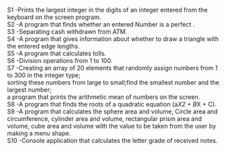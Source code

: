 S1 -Prints the largest integer in the digits of an integer entered from the keyboard on the screen
program.<br>
S2 -A program that finds whether an entered Number is a perfect .<br>
S3 -Separating cash withdrawn from ATM.<br>
S4 -A program that gives information about whether to draw a triangle with the entered edge lengths.<br>
S5 -A program that calculates tolls.<br>
S6 -Division operations from 1 to 100.<br>
S7 -Creating an array of 20 elements that randomly assign numbers from 1 to 300 in the integer type;<br>
sorting these numbers from large to small;find the smallest number and the largest number;<br>
a program that prints the arithmetic mean of numbers on the screen.<br>
S8 -A program that finds the roots of a quadratic equation (a*X2 + B*X + C).<br>
S9 -A program that calculates the sphere area and volume, Circle area and circumference, cylinder area and volume, rectangular prism area and volume, cube area and volume with the value to be taken from the user by making a menu shape.<br>
S10 -Console application that calculates the letter grade of received notes.<br>
